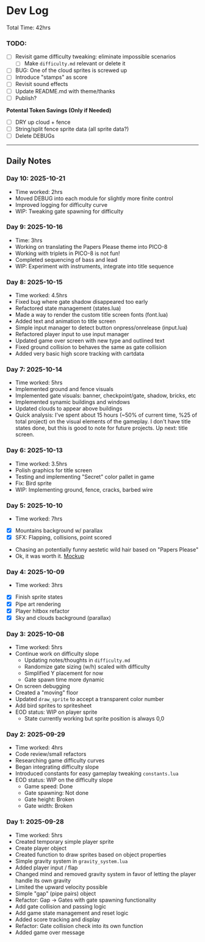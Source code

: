 # Dev Log
Total Time: 42hrs

### TODO:
- [ ] Revisit game difficulty tweaking: eliminate impossible scenarios
    - [ ] Make `difficulty.md` relevant or delete it
- [ ] BUG: One of the cloud sprites is screwed up
- [ ] Introduce "stamps" as score
- [ ] Revisit sound effects
- [ ] Update README.md with theme/thanks
- [ ] Publish?

**Potental Token Savings (Only if Needed)**
- [ ] DRY up cloud + fence
- [ ] String/split fence sprite data (all sprite data?)
- [ ] Delete DEBUGs

---

## Daily Notes

### Day 10: 2025-10-21
- Time worked: 2hrs
- Moved DEBUG into each module for slightly more finite control
- Improved logging for difficulty curve
- WIP: Tweaking gate spawning for difficulty


### Day 9: 2025-10-16

- Time: 3hrs
- Working on translating the Papers Please theme into PICO-8
- Working with triplets in PICO-8 is not fun!
- Completed sequencing of bass and lead
- WIP: Experiment with instruments, integrate into title sequence


### Day 8: 2025-10-15 

- Time worked: 4.5hrs
- Fixed bug where gate shadow disappeared too early
- Refactored state management (states.lua)
- Made a way to render the custom title screen fonts (font.lua)
- Added text and animation to title screen
- Simple input manager to detect button onpress/onrelease (input.lua)
- Refactored player input to use input manager
- Updated game over screen with new type and outlined text
- Fixed ground collision to behaves the same as gate collision
- Added very basic high score tracking with cartdata



### Day 7: 2025-10-14

- Time worked: 5hrs
- Implemented ground and fence visuals
- Implemented gate visuals: banner, checkpoint/gate, shadow, bricks, etc
- Implemented synamic buildings and windows
- Updated clouds to appear above buildings
- Quick analysis: I've spent about 15 hours (~50% of current time, %25 of total project) on the visual elements of the gameplay. I don't have title states done, but this is good to note for future projects. Up next: title screen.

### Day 6: 2025-10-13

- Time worked: 3.5hrs
- Polish graphics for title screen
- Testing and implementing "Secret" color pallet in game
- Fix: Bird sprite
- WIP: Implementing ground, fence, cracks, barbed wire

### Day 5: 2025-10-10 

- Time worked: 7hrs
- [x] Mountains background w/ parallax
- [x] SFX: Flapping, collisions, point scored
- Chasing an potentially funny aestetic wild hair based on "Papers Please"
- Ok, it was worth it. [Mockup](/art/flappy-arstotzka.png)

### Day 4: 2025-10-09

- Time worked: 3hrs
- [x] Finish sprite states
- [x] Pipe art rendering
- [x] Player hitbox refactor
- [x] Sky and clouds background (parallax)

### Day 3: 2025-10-08

- Time worked: 5hrs
- Continue work on difficulty slope
    - Updating notes/thoughts in `difficulty.md`
    - Randomize gate sizing (w/h) scaled with difficulty
    - Simplified Y placement for now
    - Gate spawn time more dynamic
- On screen debugging
- Created a "moving" floor
- Updated `draw_sprite` to accept a transparent color number
- Add bird sprites to spritesheet
- EOD status: WIP on player sprite
    - State currently working but sprite position is always 0,0

### Day 2: 2025-09-29

- Time worked: 4hrs
- Code review/small refactors
- Researching game difficulty curves
- Began integrating difficulty slope
- Introduced constants for easy gameplay tweaking `constants.lua`
- EOD status: WIP on the difficulty slope
    - Game speed: Done
    - Gate spawning: Not done
    - Gate height: Broken
    - Gate width: Broken


### Day 1: 2025-09-28

- Time worked: 5hrs
- Created temporary simple player sprite
- Create player object
- Created function to draw sprites based on object properties
- Simple gravity system in `gravity_system.lua`
- Added player input / flap
- Changed mind and removed gravity system in favor of letting the player handle its own gravity
- Limited the upward velocity possible
- Simple "gap" (pipe pairs) object
- Refactor: Gap -> Gates with gate spawning functionality
- Add gate collision and passing logic
- Add game state management and reset logic
- Added score tracking and display
- Refactor: Gate collision check into its own function
- Added game over message